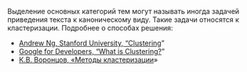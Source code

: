 Выделение основных категорий тем могут называть иногда задачей приведения текста к каноническому виду. Такие задачи относятся к кластеризации. Подробнее о способах решения:

- [Andrew Ng, Stanford University, “Clustering](https://www.youtube.com/watch?v=0D4LnsJr85Y)”
- [Google for Developers, “What is Clustering?](https://developers.google.com/machine-learning/clustering/overview#:~:text=Grouping%20unlabeled%20examples%20is%20called,labeled%2C%20then%20clustering%20becomes%20classification.)”
- [К.В. Воронцов, «Методы кластеризации](https://www.youtube.com/watch?v=oWRmzf9eI-c)»